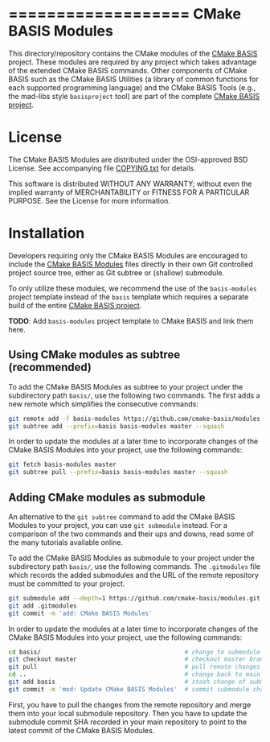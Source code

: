 ===================
CMake BASIS Modules
===================

This directory/repository contains the CMake modules of the [CMake BASIS][1] project.
These modules are required by any project which takes advantage of the extended
CMake BASIS commands. Other components of CMake BASIS such as the CMake BASIS Utilities
(a library of common functions for each supported programming language) and the
CMake BASIS Tools (e.g., the mad-libs style `basisproject` tool) are part of the
complete [CMake BASIS project][3].


License
=======

The CMake BASIS Modules are distributed under the OSI-approved BSD License.
See accompanying file [COPYING.txt](/COPYING.txt) for details.

This software is distributed WITHOUT ANY WARRANTY; without even the
implied warranty of MERCHANTABILITY or FITNESS FOR A PARTICULAR PURPOSE.
See the License for more information.


Installation
============

Developers requiring only the CMake BASIS Modules are encouraged to include the
[CMake BASIS Modules][2] files directly in their own Git controlled project source
tree, either as Git subtree or (shallow) submodule.

To only utilize these modules, we recommend the use of the `basis-modules`
project template instead of the `basis` template which requires a separate
build of the entire [CMake BASIS project][3].

**TODO**: Add `basis-modules` project template to CMake BASIS and link them here.


Using CMake modules as subtree (recommended)
--------------------------------------------

To add the CMake BASIS Modules as subtree to your project under the subdirectory
path `basis/`, use the following two commands. The first adds a new remote which
simplifies the consecutive commands:

```bash
git remote add -f basis-modules https://github.com/cmake-basis/modules.git
git subtree add --prefix=basis basis-modules master --squash
```

In order to update the modules at a later time to incorporate changes of
the CMake BASIS Modules into your project, use the following commands:


```bash
git fetch basis-modules master
git subtree pull --prefix=basis basis-modules master --squash
```


Adding CMake modules as submodule
---------------------------------

An alternative to the `git subtree` command to add the CMake BASIS Modules to
your project, you can use `git submodule` instead. For a comparison of the two
commands and their ups and downs, read some of the many tutorials available online.

To add the CMake BASIS Modules as submodule to your project under the subdirectory
path `basis/`, use the following commands. The `.gitmodules` file which records the
added submodules and the URL of the remote repository must be committed to your project.

```bash
git submodule add --depth=1 https://github.com/cmake-basis/modules.git basis
git add .gitmodules
git commit -m 'add: CMake BASIS Modules'
```

In order to update the modules at a later time to incorporate changes of the
CMake BASIS Modules into your project, use the following commands:

```bash
cd basis/                                        # change to submodule directory
git checkout master                              # checkout master branch
git pull                                         # pull remote changes
cd ..                                            # change back to main repository
git add basis                                    # stash change of submodule SHA
git commit -m 'mod: Update CMake BASIS Modules'  # commit submodule change
```

First, you have to pull the changes from the remote repository and merge them into
your local submodule repository. Then you have to update the submodule commit SHA
recorded in your main repository to point to the latest commit of the CMake BASIS
Modules.


[1]: https://cmake-basis.github.io
[2]: https://github.com/cmake-basis/modules
[3]: https://github.com/cmake-basis/BASIS
